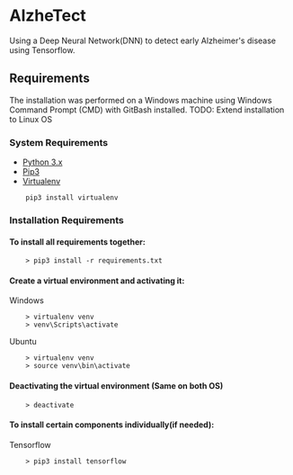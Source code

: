 # AlzheTect
Using a Deep Neural Network(DNN) to detect early Alzheimer's disease using Tensorflow.

## Requirements
The installation was performed on a Windows machine using Windows Command Prompt (CMD) with GitBash installed.
TODO: Extend installation to Linux OS

### System Requirements
* [ Python 3.x ](https://www.python.org/downloads/)
* [ Pip3 ](https://pip.pypa.io)
* [ Virtualenv ](https://virtualenv.pypa.io)
```
    pip3 install virtualenv
```

### Installation Requirements
#### To install all requirements together:
```
    > pip3 install -r requirements.txt
```

#### Create a virtual environment and activating it:
Windows
```
    > virtualenv venv
    > venv\Scripts\activate
```

Ubuntu
```
    > virtualenv venv
    > source venv\bin\activate
```

#### Deactivating the virtual environment (Same on both OS)
```
    > deactivate
```

#### To install certain components individually(if needed):
Tensorflow
```
    > pip3 install tensorflow
```

